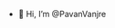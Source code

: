 - 👋 Hi, I’m @PavanVanjre

<!---
PavanVanjre/PavanVanjre is a ✨ special ✨ repository because its `README.md` (this file) appears on your GitHub profile.
You can click the Preview link to take a look at your changes.
--->
